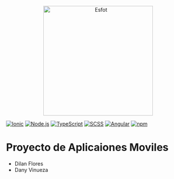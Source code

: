 <div>
<p align='center'>
<img src="https://esfot.epn.edu.ec/images/headers/logo_esfot_buho.png" alt="Esfot" width="300px">
</p>
</div>

[![Ionic](https://img.shields.io/badge/Ionic-%233DDC84?style=for-the-badge&logo=ionic&logoColor=white)](https://ionicframework.com/) 
[![Node.js](https://img.shields.io/badge/Node.js-%23339933?style=for-the-badge&logo=node.js&logoColor=white)](https://nodejs.org/)
[![TypeScript](https://img.shields.io/badge/TypeScript-%23007ACC?style=for-the-badge&logo=typescript&logoColor=white)](https://www.typescriptlang.org/)
[![SCSS](https://img.shields.io/badge/SCSS-%23CC6699?style=for-the-badge&logo=sass&logoColor=white)](https://sass-lang.com/) 
[![Angular](https://img.shields.io/badge/Angular-%23DD0031?style=for-the-badge&logo=angular&logoColor=white)](https://angular.io/)
[![npm](https://img.shields.io/badge/npm-%23000000?style=for-the-badge&logo=npm&logoColor=white)](https://www.npmjs.com/)




# Proyecto de Aplicaiones Moviles
- Dilan Flores
- Dany Vinueza